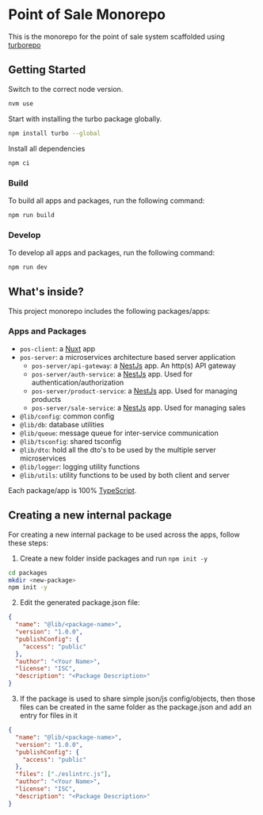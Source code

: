 # Point of Sale Monorepo

This is the monorepo for the point of sale system scaffolded using [turborepo](https://turbo.build)

## Getting Started

Switch to the correct node version.

```bash
nvm use
```

Start with installing the turbo package globally.

```bash
npm install turbo --global
```

Install all dependencies

```bash
npm ci
```

### Build

To build all apps and packages, run the following command:

```bash
npm run build
```

### Develop

To develop all apps and packages, run the following command:

```bash
npm run dev
```

## What's inside?

This project monorepo includes the following packages/apps:

### Apps and Packages

- `pos-client`: a [Nuxt](https://nuxt.com) app
- `pos-server`: a microservices architecture based server application
  - `pos-server/api-gateway`: a [NestJs](https://nestjs.com) app. An http(s) API gateway
  - `pos-server/auth-service`: a [NestJs](https://nestjs.com) app. Used for authentication/authorization
  - `pos-server/product-service`: a [NestJs](https://nestjs.com) app. Used for managing products
  - `pos-server/sale-service`: a [NestJs](https://nestjs.com) app. Used for managing sales
- `@lib/config`: common config
- `@lib/db`: database utilities
- `@lib/queue`: message queue for inter-service communication
- `@lib/tsconfig`: shared tsconfig
- `@lib/dto`: hold all the dto's to be used by the multiple server microservices
- `@lib/logger`: logging utility functions
- `@lib/utils`: utility functions to be used by both client and server

Each package/app is 100% [TypeScript](https://www.typescriptlang.org/).

## Creating a new internal package

For creating a new internal package to be used across the apps, follow these steps:

1. Create a new folder inside packages and run `npm init -y`

```bash
cd packages
mkdir <new-package>
npm init -y
```

2. Edit the generated package.json file:

```json
{
  "name": "@lib/<package-name>",
  "version": "1.0.0",
  "publishConfig": {
    "access": "public"
  },
  "author": "<Your Name>",
  "license": "ISC",
  "description": "<Package Description>"
}
```

3. If the package is used to share simple json/js config/objects, then those files can be created in the same folder as the package.json and add an entry for files in it

```json
{
  "name": "@lib/<package-name>",
  "version": "1.0.0",
  "publishConfig": {
    "access": "public"
  },
  "files": ["./eslintrc.js"],
  "author": "<Your Name>",
  "license": "ISC",
  "description": "<Package Description>"
}
```
